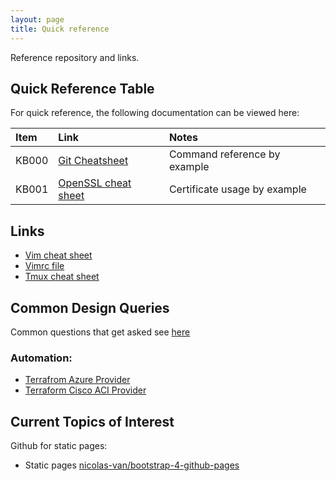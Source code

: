 ```yaml
---
layout: page
title: Quick reference
---
```


Reference repository and links.

## Quick Reference Table

For quick reference, the following documentation can be viewed here:

|Item        | Link       | Notes      |
| :--------- | :--------- | :--------- |
| KB000 | [Git Cheatsheet](https://niksheridan.github.io/appendices/KB00001_git_cheatsheet.html) | Command reference by example |
| KB001 | [OpenSSL cheat sheet](https://niksheridan.github.io/appendices/KB00101_openssl.html) | Certificate usage by example |

## Links

* [Vim cheat sheet](https://vim.rtorr.com)
* [Vimrc file](https://raw.githubusercontent.com/niksheridan/niksheridan.github.io/master/appendices/.vimrc)
* [Tmux cheat sheet](https://tmuxcheatsheet.com)

## Common Design Queries

Common questions that get asked see [here](https://niksheridan.github.io/decisions)

### Automation:

* [Terrafrom Azure Provider](https://registry.terraform.io/providers/hashicorp/azurerm/latest/docs)
* [Terraform Cisco ACI Provider](https://registry.terraform.io/providers/CiscoDevNet/aci/latest/docs)

## Current Topics of Interest

Github for static pages:

* Static pages [nicolas-van/bootstrap-4-github-pages](https://github.com/nicolas-van/bootstrap-4-github-pages)
